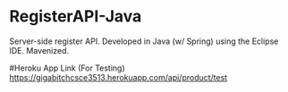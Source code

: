# RegisterAPI-Java
Server-side register API. Developed in Java (w/ Spring) using the Eclipse IDE. Mavenized.

#Heroku App Link (For Testing)
https://gigabitchcsce3513.herokuapp.com/api/product/test
